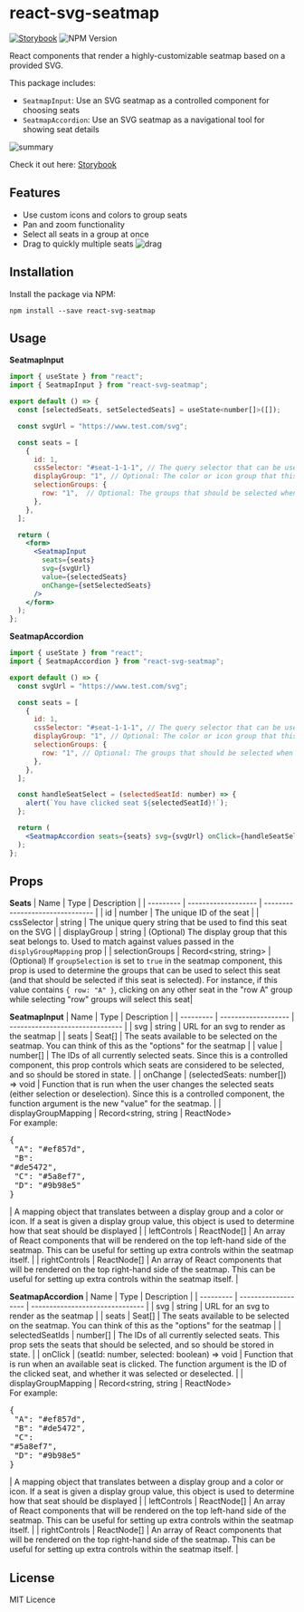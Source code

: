 # react-svg-seatmap

[![Storybook](https://cdn.jsdelivr.net/gh/storybookjs/brand@main/badge/badge-storybook.svg)](https://main--682ae2c9f2c76f03d83a3852.chromatic.com) ![NPM Version](https://img.shields.io/npm/v/react-svg-seatmap)

React components that render a highly-customizable seatmap based on a provided SVG.

This package includes:

- `SeatmapInput`: Use an SVG seatmap as a controlled component for choosing seats
- `SeatmapAccordion`: Use an SVG seatmap as a navigational tool for showing seat details

![summary](https://github.com/user-attachments/assets/e5dfef08-6068-44fe-9ec7-b0e1c35926d3)

Check it out here: [Storybook](https://main--682ae2c9f2c76f03d83a3852.chromatic.com)

## Features

- Use custom icons and colors to group seats
- Pan and zoom functionality
- Select all seats in a group at once
- Drag to quickly multiple seats
  ![drag](https://github.com/user-attachments/assets/4b21c84f-41c7-41c2-a737-6b47e4749df0)

## Installation

Install the package via NPM:

```
npm install --save react-svg-seatmap
```

## Usage

**SeatmapInput**

```jsx
import { useState } from "react";
import { SeatmapInput } from "react-svg-seatmap";

export default () => {
  const [selectedSeats, setSelectedSeats] = useState<number[]>([]);

  const svgUrl = "https://www.test.com/svg";

  const seats = [
    {
      id: 1,
      cssSelector: "#seat-1-1-1", // The query selector that can be used to find this seat on the SVG
      displayGroup: "1", // Optional: The color or icon group that this seat should belong to
      selectionGroups: {
        row: "1",  // Optional: The groups that should be selected when this seat is selected
      },
    },
  ];

  return (
    <form>
      <SeatmapInput
        seats={seats}
        svg={svgUrl}
        value={selectedSeats}
        onChange={setSelectedSeats}
      />
    </form>
  );
};
```

**SeatmapAccordion**

```jsx
import { useState } from "react";
import { SeatmapAccordion } from "react-svg-seatmap";

export default () => {
  const svgUrl = "https://www.test.com/svg";

  const seats = [
    {
      id: 1,
      cssSelector: "#seat-1-1-1", // The query selector that can be used to find this seat on the SVG
      displayGroup: "1", // Optional: The color or icon group that this seat should belong to
      selectionGroups: {
        row: "1", // Optional: The groups that should be selected when this seat is selected
      },
    },
  ];

  const handleSeatSelect = (selectedSeatId: number) => {
    alert(`You have clicked seat ${selectedSeatId}!`);
  };

  return (
    <SeatmapAccordion seats={seats} svg={svgUrl} onClick={handleSeatSelect} />
  );
};
```

## Props

**Seats**
| Name | Type | Description |
| --------- | ------------------- | ------------------------------- |
| id | number | The unique ID of the seat |
| cssSelector | string | The unique query string that be used to find this seat on the SVG |
| displayGroup | string | (Optional) The display group that this seat belongs to. Used to match against values passed in the `displyGroupMapping` prop |
| selectionGroups | Record<string, string> | (Optional) If `groupSelection` is set to `true` in the seatmap component, this prop is used to determine the groups that can be used to select this seat (and that should be selected if this seat is selected). For instance, if this value contains `{ row: "A" }`, clicking on any other seat in the "row A" group while selecting "row" groups will select this seat|

**SeatmapInput**
| Name | Type | Description |
| --------- | ------------------- | ------------------------------- |
| svg | string | URL for an svg to render as the seatmap |
| seats | Seat[] | The seats available to be selected on the seatmap. You can think of this as the "options" for the seatmap |
| value | number[] | The IDs of all currently selected seats. Since this is a controlled component, this prop controls which seats are considered to be selected, and so should be stored in state. |
| onChange | (selectedSeats: number[]) => void | Function that is run when the user changes the selected seats (either selection or deselection). Since this is a controlled component, the function argument is the new "value" for the seatmap. |
| displayGroupMapping | Record<string, string \| ReactNode> <br> For example: <pre>{<br> "A": "#ef857d",<br> "B": "#de5472",<br> "C": "#5a8ef7",<br> "D": "#9b98e5"<br>}</pre> | A mapping object that translates between a display group and a color or icon. If a seat is given a display group value, this object is used to determine how that seat should be displayed |
| leftControls | ReactNode[] | An array of React components that will be rendered on the top left-hand side of the seatmap. This can be useful for setting up extra controls within the seatmap itself. |
| rightControls | ReactNode[] | An array of React components that will be rendered on the top right-hand side of the seatmap. This can be useful for setting up extra controls within the seatmap itself. |

**SeatmapAccordion**
| Name | Type | Description |
| --------- | ------------------- | ------------------------------- |
| svg | string | URL for an svg to render as the seatmap |
| seats | Seat[] | The seats available to be selected on the seatmap. You can think of this as the "options" for the seatmap |
| selectedSeatIds | number[] | The IDs of all currently selected seats. This prop sets the seats that should be selected, and so should be stored in state. |
| onClick | (seatId: number, selected: boolean) => void | Function that is run when an available seat is clicked. The function argument is the ID of the clicked seat, and whether it was selected or deselected. |
| displayGroupMapping | Record<string, string \| ReactNode> <br> For example: <pre>{<br> "A": "#ef857d",<br> "B": "#de5472",<br> "C": "#5a8ef7",<br> "D": "#9b98e5"<br>}</pre> | A mapping object that translates between a display group and a color or icon. If a seat is given a display group value, this object is used to determine how that seat should be displayed |
| leftControls | ReactNode[] | An array of React components that will be rendered on the top left-hand side of the seatmap. This can be useful for setting up extra controls within the seatmap itself. |
| rightControls | ReactNode[] | An array of React components that will be rendered on the top right-hand side of the seatmap. This can be useful for setting up extra controls within the seatmap itself. |

## License

MIT Licence
